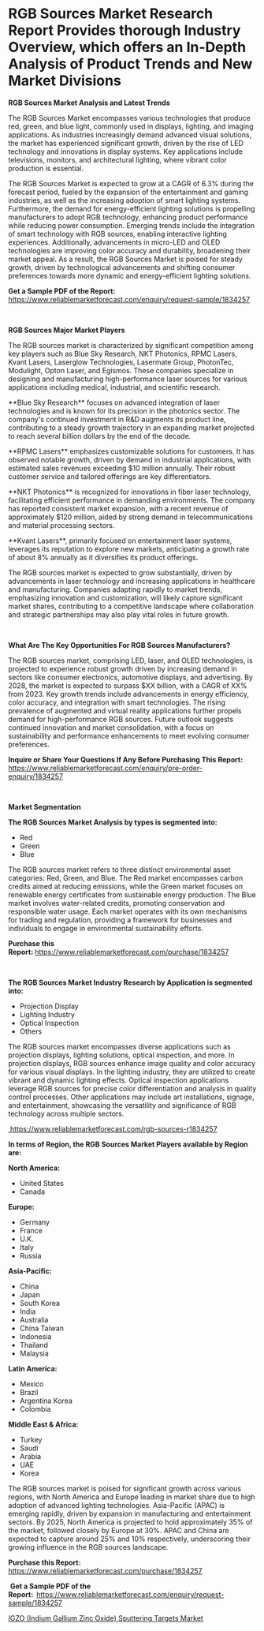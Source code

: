 <p><h1>RGB Sources Market Research Report Provides thorough Industry Overview, which offers an In-Depth Analysis of Product Trends and New Market Divisions</h1></p><p><strong>RGB Sources Market Analysis and Latest Trends</strong></p>
<p><p>The RGB Sources Market encompasses various technologies that produce red, green, and blue light, commonly used in displays, lighting, and imaging applications. As industries increasingly demand advanced visual solutions, the market has experienced significant growth, driven by the rise of LED technology and innovations in display systems. Key applications include televisions, monitors, and architectural lighting, where vibrant color production is essential.</p><p>The RGB Sources Market is expected to grow at a CAGR of 6.3% during the forecast period, fueled by the expansion of the entertainment and gaming industries, as well as the increasing adoption of smart lighting systems. Furthermore, the demand for energy-efficient lighting solutions is propelling manufacturers to adopt RGB technology, enhancing product performance while reducing power consumption. Emerging trends include the integration of smart technology with RGB sources, enabling interactive lighting experiences. Additionally, advancements in micro-LED and OLED technologies are improving color accuracy and durability, broadening their market appeal. As a result, the RGB Sources Market is poised for steady growth, driven by technological advancements and shifting consumer preferences towards more dynamic and energy-efficient lighting solutions.</p></p>
<p><strong>Get a Sample PDF of the Report:&nbsp;</strong> <a href="https://www.reliablemarketforecast.com/enquiry/request-sample/1834257?utm_campaign=3174&utm_medium=2&utm_source=Github&utm_content=ia&utm_term=06042025&utm_id=rgb-sources">https://www.reliablemarketforecast.com/enquiry/request-sample/1834257</a></p>
<p>&nbsp;</p>
<p><strong>RGB Sources Major Market Players</strong></p>
<p><p>The RGB sources market is characterized by significant competition among key players such as Blue Sky Research, NKT Photonics, RPMC Lasers, Kvant Lasers, Laserglow Technologies, Lasermate Group, PhotonTec, Modulight, Opton Laser, and Egismos. These companies specialize in designing and manufacturing high-performance laser sources for various applications including medical, industrial, and scientific research.</p><p>**Blue Sky Research** focuses on advanced integration of laser technologies and is known for its precision in the photonics sector. The company's continued investment in R&D augments its product line, contributing to a steady growth trajectory in an expanding market projected to reach several billion dollars by the end of the decade.</p><p>**RPMC Lasers** emphasizes customizable solutions for customers. It has observed notable growth, driven by demand in industrial applications, with estimated sales revenues exceeding $10 million annually. Their robust customer service and tailored offerings are key differentiators.</p><p>**NKT Photonics** is recognized for innovations in fiber laser technology, facilitating efficient performance in demanding environments. The company has reported consistent market expansion, with a recent revenue of approximately $120 million, aided by strong demand in telecommunications and material processing sectors.</p><p>**Kvant Lasers**, primarily focused on entertainment laser systems, leverages its reputation to explore new markets, anticipating a growth rate of about 8% annually as it diversifies its product offerings.</p><p>The RGB sources market is expected to grow substantially, driven by advancements in laser technology and increasing applications in healthcare and manufacturing. Companies adapting rapidly to market trends, emphasizing innovation and customization, will likely capture significant market shares, contributing to a competitive landscape where collaboration and strategic partnerships may also play vital roles in future growth.</p></p>
<p>&nbsp;</p>
<p><strong>What Are The Key Opportunities For RGB Sources Manufacturers?</strong></p>
<p><p>The RGB sources market, comprising LED, laser, and OLED technologies, is projected to experience robust growth driven by increasing demand in sectors like consumer electronics, automotive displays, and advertising. By 2028, the market is expected to surpass $XX billion, with a CAGR of XX% from 2023. Key growth trends include advancements in energy efficiency, color accuracy, and integration with smart technologies. The rising prevalence of augmented and virtual reality applications further propels demand for high-performance RGB sources. Future outlook suggests continued innovation and market consolidation, with a focus on sustainability and performance enhancements to meet evolving consumer preferences.</p></p>
<p><strong>Inquire or Share Your Questions If Any Before Purchasing This Report:</strong> <a href="https://www.reliablemarketforecast.com/enquiry/pre-order-enquiry/1834257?utm_campaign=3174&utm_medium=2&utm_source=Github&utm_content=ia&utm_term=06042025&utm_id=rgb-sources">https://www.reliablemarketforecast.com/enquiry/pre-order-enquiry/1834257</a></p>
<p>&nbsp;</p>
<p><strong>Market Segmentation</strong></p>
<p><strong>The RGB Sources Market Analysis by types is segmented into:</strong></p>
<p><ul><li>Red</li><li>Green</li><li>Blue</li></ul></p>
<p><p>The RGB sources market refers to three distinct environmental asset categories: Red, Green, and Blue. The Red market encompasses carbon credits aimed at reducing emissions, while the Green market focuses on renewable energy certificates from sustainable energy production. The Blue market involves water-related credits, promoting conservation and responsible water usage. Each market operates with its own mechanisms for trading and regulation, providing a framework for businesses and individuals to engage in environmental sustainability efforts.</p></p>
<p><strong>Purchase this Report:&nbsp;</strong><a href="https://www.reliablemarketforecast.com/purchase/1834257?utm_campaign=3174&utm_medium=2&utm_source=Github&utm_content=ia&utm_term=06042025&utm_id=rgb-sources">https://www.reliablemarketforecast.com/purchase/1834257</a></p>
<p>&nbsp;</p>
<p><strong>The RGB Sources Market Industry Research by Application is segmented into:</strong></p>
<p><ul><li>Projection Display</li><li>Lighting Industry</li><li>Optical Inspection</li><li>Others</li></ul></p>
<p><p>The RGB sources market encompasses diverse applications such as projection displays, lighting solutions, optical inspection, and more. In projection displays, RGB sources enhance image quality and color accuracy for various visual displays. In the lighting industry, they are utilized to create vibrant and dynamic lighting effects. Optical inspection applications leverage RGB sources for precise color differentiation and analysis in quality control processes. Other applications may include art installations, signage, and entertainment, showcasing the versatility and significance of RGB technology across multiple sectors.</p></p>
<p><a href="https://www.reliablemarketforecast.com/rgb-sources-r1834257?utm_campaign=3174&utm_medium=2&utm_source=Github&utm_content=ia&utm_term=06042025&utm_id=rgb-sources">&nbsp;https://www.reliablemarketforecast.com/rgb-sources-r1834257</a></p>
<p><strong>In terms of Region, the RGB Sources Market Players available by Region are:</strong></p>
<p>
    <p> <strong> North America: </strong>
        <ul>
            <li>United States</li>
            <li>Canada</li>
        </ul>
        </p> 
    <p> <strong> Europe: </strong>
        <ul>
            <li>Germany</li>
            <li>France</li>
            <li>U.K.</li>
            <li>Italy</li>
            <li>Russia</li>
        </ul>
        </p> 
    <p> <strong> Asia-Pacific: </strong>
        <ul>
            <li>China</li>
            <li>Japan</li>
            <li>South Korea</li>
            <li>India</li>
            <li>Australia</li>
            <li>China Taiwan</li>
            <li>Indonesia</li>
            <li>Thailand</li>
            <li>Malaysia</li>
        </ul>
        </p> 
    <p> <strong> Latin America: </strong>
        <ul>
            <li>Mexico</li>
            <li>Brazil</li>
            <li>Argentina Korea</li>
            <li>Colombia</li>
        </ul>
        </p> 
    <p> <strong> Middle East & Africa: </strong>
        <ul>
            <li>Turkey</li>
            <li>Saudi</li>
            <li>Arabia</li>
            <li>UAE</li>
            <li>Korea</li>
        </ul>
    </p>
    </p>
<p><p>The RGB sources market is poised for significant growth across various regions, with North America and Europe leading in market share due to high adoption of advanced lighting technologies. Asia-Pacific (APAC) is emerging rapidly, driven by expansion in manufacturing and entertainment sectors. By 2025, North America is projected to hold approximately 35% of the market, followed closely by Europe at 30%. APAC and China are expected to capture around 25% and 10% respectively, underscoring their growing influence in the RGB sources landscape.</p></p>
<p><strong>Purchase this Report: </strong><a href="https://www.reliablemarketforecast.com/purchase/1834257?utm_campaign=3174&utm_medium=2&utm_source=Github&utm_content=ia&utm_term=06042025&utm_id=rgb-sources">https://www.reliablemarketforecast.com/purchase/1834257</a></p>
<p>&nbsp;<strong>Get a Sample PDF of the Report:&nbsp;&nbsp;</strong><a href="https://www.reliablemarketforecast.com/enquiry/request-sample/1834257?utm_campaign=3174&utm_medium=2&utm_source=Github&utm_content=ia&utm_term=06042025&utm_id=rgb-sources">https://www.reliablemarketforecast.com/enquiry/request-sample/1834257</a></p>
<p><strong></strong></p>
<p><p><a href="https://github.com/micbotam/Market-Research-Report-List-1/blob/main/igzo-indium-gallium-zinc-oxide-sputtering-targets-market.md?utm_campaign=3174&utm_medium=2&utm_source=Github&utm_content=ia&utm_term=06042025&utm_id=rgb-sources">IGZO (Indium Gallium Zinc Oxide) Sputtering Targets Market</a></p></p>
